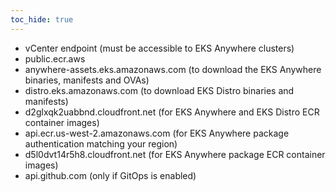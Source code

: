 ```yaml
---
toc_hide: true
---
```

* vCenter endpoint (must be accessible to EKS Anywhere clusters)
* public.ecr.aws
* anywhere-assets.eks.amazonaws.com (to download the EKS Anywhere binaries, manifests and OVAs)
* distro.eks.amazonaws.com (to download EKS Distro binaries and manifests)
* d2glxqk2uabbnd.cloudfront.net (for EKS Anywhere and EKS Distro ECR container images)
* api.ecr.us-west-2.amazonaws.com (for EKS Anywhere package authentication matching your region)
* d5l0dvt14r5h8.cloudfront.net (for EKS Anywhere package ECR container images)
* api.github.com (only if GitOps is enabled)